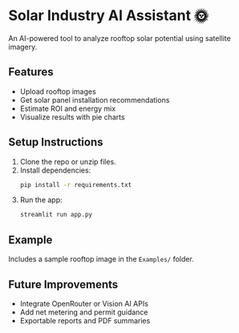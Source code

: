 # Solar Industry AI Assistant 🌞

An AI-powered tool to analyze rooftop solar potential using satellite imagery.

## Features
- Upload rooftop images
- Get solar panel installation recommendations
- Estimate ROI and energy mix
- Visualize results with pie charts

## Setup Instructions
1. Clone the repo or unzip files.
2. Install dependencies:
   ```bash
   pip install -r requirements.txt
   ```
3. Run the app:
   ```bash
   streamlit run app.py
   ```

## Example
Includes a sample rooftop image in the `Examples/` folder.

## Future Improvements
- Integrate OpenRouter or Vision AI APIs
- Add net metering and permit guidance
- Exportable reports and PDF summaries